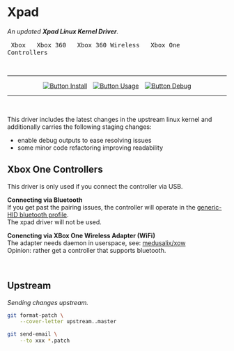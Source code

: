
# Xpad

*An updated **Xpad Linux Kernel Driver**.*

<kbd> Xbox </kbd> 
<kbd> Xbox 360 </kbd> 
<kbd> Xbox 360 Wireless </kbd> 
<kbd> Xbox One Controllers </kbd> 

<br>

<div align = center>

---

[![Button Install]][Install]  
[![Button Usage]][Usage]  
[![Button Debug]][Debug]

---

</div>

<br>

This driver includes the latest changes in the upstream linux kernel and additionally carries the following staging changes:

* enable debug outputs to ease resolving issues
* some minor code refactoring improving readability 

## Xbox One Controllers
This driver is only used if you connect the controller via USB.

**Connecting via Bluetooth**  
If you get past the pairing issues, the controller will operate in the [generic-HID bluetooth profile](https://en.wikipedia.org/wiki/List_of_Bluetooth_profiles#Human_Interface_Device_Profile_(HID)).  
The xpad driver will not be used.

**Conencting via XBox One Wireless Adapter (WiFi)**  
The adapter needs daemon in userspace, see: [medusalix/xow](https://github.com/medusalix/xow)  
Opinion: rather get a controller that supports bluetooth.

<br>

## Upstream

*Sending changes upstream.*

```sh
git format-patch \
    --cover-letter upstream..master
```
    
```sh
git send-email \
    --to xxx *.patch
```


<!----------------------------------------------------------------------------->

[Install]: Documentation/Install.md
[Usage]: Documentation/Usage.md
[Debug]: Documentation/Debug.md


<!---------------------------------{ Buttons }--------------------------------->

[Button Install]: https://img.shields.io/badge/Install_/_Update_/_Remove-cfab42?style=for-the-badge
[Button Usage]: https://img.shields.io/badge/Usage-62a0dd?style=for-the-badge
[Button Debug]: https://img.shields.io/badge/Debug-cf427c?style=for-the-badge